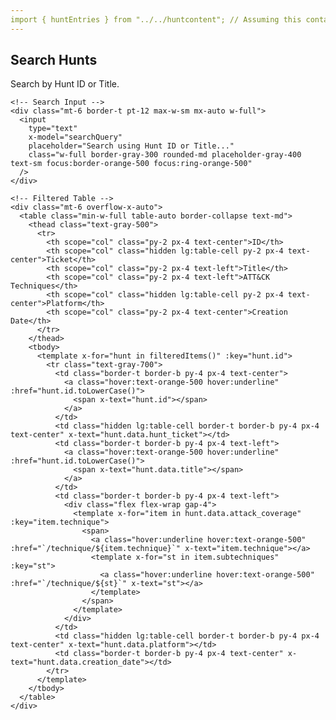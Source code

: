 ```yaml
---
import { huntEntries } from "../../huntcontent"; // Assuming this contains your tabular data
---
```


<section class="bg-white relative overflow-hidden" x-data="{
    searchQuery: '',
    filteredItems() {
      if (this.searchQuery === '') {
        return this.items;
      }
      return this.items.filter(hunt => 
        hunt.id.toLowerCase().includes(this.searchQuery.toLowerCase()) || 
        hunt.data.title.toLowerCase().includes(this.searchQuery.toLowerCase())
      );
    },
    items: huntEntries
  }">
  <div class="w-full mx-auto 2xl:max-w-7xl flex flex-col justify-center py-24 relative p-8">
    <div class="prose text-gray-500 prose-sm prose-headings:font-normal prose-headings:text-xl mx-auto max-w-sm w-full">
      <div>
        <h1>Search Hunts</h1>
        <p class="text-balance">Search by Hunt ID or Title.</p>
      </div>
    </div>

    <!-- Search Input -->
    <div class="mt-6 border-t pt-12 max-w-sm mx-auto w-full">
      <input
        type="text"
        x-model="searchQuery"
        placeholder="Search using Hunt ID or Title..."
        class="w-full border-gray-300 rounded-md placeholder-gray-400 text-sm focus:border-orange-500 focus:ring-orange-500"
      />
    </div>

    <!-- Filtered Table -->
    <div class="mt-6 overflow-x-auto">
      <table class="min-w-full table-auto border-collapse text-md">
        <thead class="text-gray-500">
          <tr>
            <th scope="col" class="py-2 px-4 text-center">ID</th>
            <th scope="col" class="hidden lg:table-cell py-2 px-4 text-center">Ticket</th>
            <th scope="col" class="py-2 px-4 text-left">Title</th>
            <th scope="col" class="py-2 px-4 text-left">ATT&CK Techniques</th>
            <th scope="col" class="hidden lg:table-cell py-2 px-4 text-center">Platform</th>
            <th scope="col" class="py-2 px-4 text-center">Creation Date</th>
          </tr>
        </thead>
        <tbody>
          <template x-for="hunt in filteredItems()" :key="hunt.id">
            <tr class="text-gray-700">
              <td class="border-t border-b py-4 px-4 text-center">
                <a class="hover:text-orange-500 hover:underline" :href="hunt.id.toLowerCase()">
                  <span x-text="hunt.id"></span>
                </a>
              </td>
              <td class="hidden lg:table-cell border-t border-b py-4 px-4 text-center" x-text="hunt.data.hunt_ticket"></td>
              <td class="border-t border-b py-4 px-4 text-left">
                <a class="hover:text-orange-500 hover:underline" :href="hunt.id.toLowerCase()">
                  <span x-text="hunt.data.title"></span>
                </a>
              </td>
              <td class="border-t border-b py-4 px-4 text-left">
                <div class="flex flex-wrap gap-4">
                  <template x-for="item in hunt.data.attack_coverage" :key="item.technique">
                    <span>
                      <a class="hover:underline hover:text-orange-500" :href="`/technique/${item.technique}`" x-text="item.technique"></a>
                      <template x-for="st in item.subtechniques" :key="st">
                        <a class="hover:underline hover:text-orange-500" :href="`/technique/${st}`" x-text="st"></a>
                      </template>
                    </span>
                  </template>
                </div>
              </td>
              <td class="hidden lg:table-cell border-t border-b py-4 px-4 text-center" x-text="hunt.data.platform"></td>
              <td class="border-t border-b py-4 px-4 text-center" x-text="hunt.data.creation_date"></td>
            </tr>
          </template>
        </tbody>
      </table>
    </div>
  </div>
</section>
